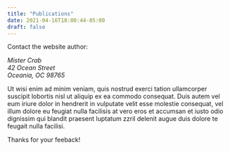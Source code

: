 ```yaml
---
title: "Publications"
date: 2021-04-16T18:00:44-05:00
draft: false
---
```


Contact the website author:

*Mister Crab  
42 Ocean Street  
Oceania, OC 98765*

Ut wisi enim ad minim veniam, quis nostrud exerci tation ullamcorper
suscipit lobortis nisl ut aliquip ex ea commodo consequat. Duis autem
vel eum iriure dolor in hendrerit in vulputate velit esse molestie
consequat, vel illum dolore eu feugiat nulla facilisis at vero eros et
accumsan et iusto odio dignissim qui blandit praesent luptatum zzril
delenit augue duis dolore te feugait nulla facilisi. 

Thanks for your feeback!
